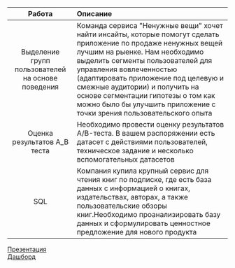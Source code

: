 
|        Работа         |       Описание         |
| :-------------------: | :--------------------- |
| Выделение групп пользователей на основе поведения| Команда сервиса "Ненужные вещи" хочет найти инсайты, которые помогут сделать приложение по продаже ненужных вещей лучшим на рыенке. Нам необходимо выделить сегменты пользователей для управления вовлеченностью (адаптировать приложение под целевую и смежные аудитории) и получить на основе сегментации гипотезы о том как можно было бы улучшить приложение с точки зрения пользовательского опыта|
| Оценка результатов А_В теста|Необходимо провести оценку результатов A/B-теста. В вашем распоряжении есть датасет с действиями пользователей, техническое задание и несколько вспомогательных датасетов|
| SQL|Компания купила крупный сервис для чтения книг по подписке, где есть база данных с информацией о книгах, издательствах, авторах, а также пользовательские обзоры книг.Необходимо проанализировать базу данных и сформулировать ценностное предложение для нового продукта|

[Презентация](https://drive.google.com/file/d/1qbPHH_3Kbr5rUEJ6l-2VvovmdfI3MaKn/view?usp=sharing)  
[Дашборд](https://public.tableau.com/views/final_dash_v01-00/Dashboard1?:language=en-US&:display_count=n&:origin=viz_share_link)
